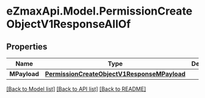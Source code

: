 
# eZmaxApi.Model.PermissionCreateObjectV1ResponseAllOf

## Properties

Name | Type | Description | Notes
------------ | ------------- | ------------- | -------------
**MPayload** | [**PermissionCreateObjectV1ResponseMPayload**](PermissionCreateObjectV1ResponseMPayload.md) |  | 

[[Back to Model list]](../README.md#documentation-for-models)
[[Back to API list]](../README.md#documentation-for-api-endpoints)
[[Back to README]](../README.md)

